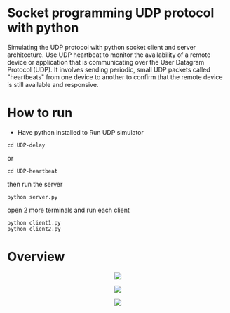 # Socket programming UDP protocol with python
Simulating the UDP protocol with python socket client and server architecture. Use UDP heartbeat to monitor the availability of a remote device or application that is communicating over the User Datagram Protocol (UDP). It involves sending periodic, small UDP packets called "heartbeats" from one device to another to confirm that the remote device is still available and responsive.

# How to run
* Have python installed to
Run UDP simulator

```
cd UDP-delay

```
or

```
cd UDP-heartbeat
```

then run the server

```
python server.py
```

open 2 more terminals and run each client

```
python client1.py
python client2.py
```

# Overview
<p align="center"> 
    <img src="https://firebasestorage.googleapis.com/v0/b/chatapp-be9bd.appspot.com/o/server.png?alt=media&token=ac0a8544-54d6-45d3-8180-da53701145bf"/>
</p>
<p align="center"> 
    <img src="https://firebasestorage.googleapis.com/v0/b/chatapp-be9bd.appspot.com/o/c1.png?alt=media&token=d043a85b-4eff-4599-90da-0a877aaad833"/>
</p>
<p align="center"> 
    <img src="https://firebasestorage.googleapis.com/v0/b/chatapp-be9bd.appspot.com/o/c2.png?alt=media&token=0c550a81-8aae-40fb-84a6-5dd5c18d6039"/>
</p>
